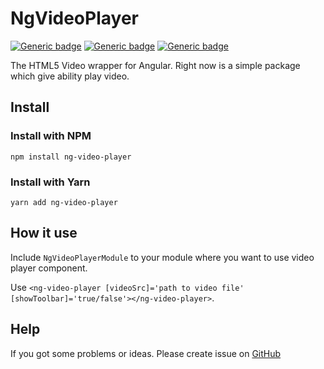 # NgVideoPlayer
[![Generic badge](https://img.shields.io/github/license/BlackTafita/angular-video-player?style=flat-square)](https://www.npmjs.com/package/ng-video-player)
[![Generic badge](https://img.shields.io/npm/v/ng-video-player)](https://www.npmjs.com/package/ng-video-player)
[![Generic badge](https://img.shields.io/npm/dw/ng-video-player)](https://www.npmjs.com/package/ng-video-player)

The HTML5 Video wrapper for Angular.
Right now is a simple package which give ability play video.
## Install
### Install with NPM
``` 
npm install ng-video-player 
```

### Install with Yarn
```
yarn add ng-video-player
```

## How it use
Include `NgVideoPlayerModule` to your module where you want to use video player component.

Use `<ng-video-player [videoSrc]='path to video file'
[showToolbar]='true/false'></ng-video-player>`.

## Help
If you got some problems or ideas. Please create issue on [GitHub](https://github.com/BlackTafita/angular-video-player)

